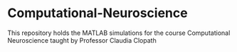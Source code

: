 # Computational-Neuroscience
This repository holds the MATLAB simulations for the course Computational Neuroscience taught by Professor Claudia Clopath
